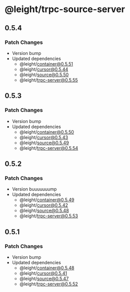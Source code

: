 # @leight/trpc-source-server

## 0.5.4

### Patch Changes

- Version bump
- Updated dependencies
    - @leight/container@0.5.51
    - @leight/cursor@0.5.44
    - @leight/source@0.5.50
    - @leight/trpc-server@0.5.55

## 0.5.3

### Patch Changes

- Version bump
- Updated dependencies
    - @leight/container@0.5.50
    - @leight/cursor@0.5.43
    - @leight/source@0.5.49
    - @leight/trpc-server@0.5.54

## 0.5.2

### Patch Changes

- Version buuuuuuump
- Updated dependencies
    - @leight/container@0.5.49
    - @leight/cursor@0.5.42
    - @leight/source@0.5.48
    - @leight/trpc-server@0.5.53

## 0.5.1

### Patch Changes

- Version bump
- Updated dependencies
    - @leight/container@0.5.48
    - @leight/cursor@0.5.41
    - @leight/source@0.5.47
    - @leight/trpc-server@0.5.52
